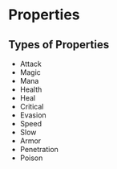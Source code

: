 # Properties

## Types of Properties

- Attack
- Magic
- Mana
- Health
- Heal
- Critical
- Evasion
- Speed
- Slow
- Armor
- Penetration
- Poison